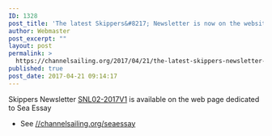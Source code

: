 ```yaml
---
ID: 1328
post_title: 'The latest Skippers&#8217; Newsletter is now on the website'
author: Webmaster
post_excerpt: ""
layout: post
permalink: >
  https://channelsailing.org/2017/04/21/the-latest-skippers-newsletter-is-now-on-the-website/
published: true
post_date: 2017-04-21 09:14:17
---
```

Skippers Newsletter <a href="//channelsailing.org/wp-content/uploads/2017/04/snl02-2017v1.pdf">SNL02-2017V1</a> is available on the web page dedicated to Sea Essay
<ul>
 	<li>See <a href="//channelsailing.org/seaessay">//channelsailing.org/seaessay</a></li>
</ul>